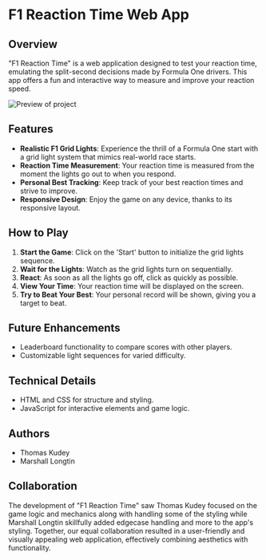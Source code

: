 # F1 Reaction Time Web App

## Overview

"F1 Reaction Time" is a web application designed to test your reaction time, emulating the split-second decisions made by Formula One drivers. This app offers a fun and interactive way to measure and improve your reaction speed.

![Preview of project](images/preview.png)

## Features

- **Realistic F1 Grid Lights**: Experience the thrill of a Formula One start with a grid light system that mimics real-world race starts.
- **Reaction Time Measurement**: Your reaction time is measured from the moment the lights go out to when you respond.
- **Personal Best Tracking**: Keep track of your best reaction times and strive to improve.
- **Responsive Design**: Enjoy the game on any device, thanks to its responsive layout.

## How to Play

1. **Start the Game**: Click on the 'Start' button to initialize the grid lights sequence.
2. **Wait for the Lights**: Watch as the grid lights turn on sequentially.
3. **React**: As soon as all the lights go off, click as quickly as possible.
4. **View Your Time**: Your reaction time will be displayed on the screen.
5. **Try to Beat Your Best**: Your personal record will be shown, giving you a target to beat.

## Future Enhancements

- Leaderboard functionality to compare scores with other players.
- Customizable light sequences for varied difficulty.

## Technical Details

- HTML and CSS for structure and styling.
- JavaScript for interactive elements and game logic.

## Authors

- Thomas Kudey
- Marshall Longtin

## Collaboration

The development of "F1 Reaction Time" saw Thomas Kudey focused on the game logic and mechanics along with handling some of the styling while Marshall Longtin skillfully added edgecase handling and more to the app's styling. Together, our equal collaboration resulted in a user-friendly and visually appealing web application, effectively combining aesthetics with functionality.
